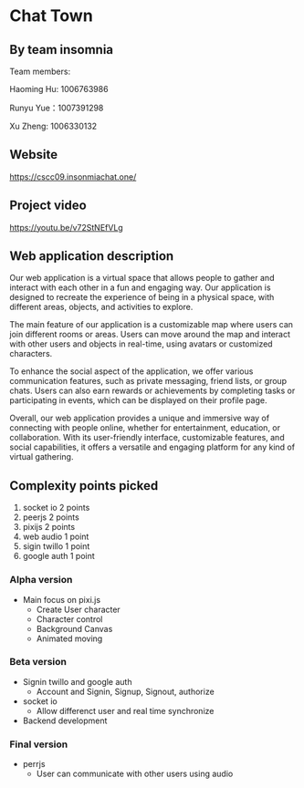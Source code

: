 # Chat Town

## By team insomnia

Team members:

Haoming Hu: 1006763986

Runyu Yue：1007391298

Xu Zheng: 1006330132

## Website

https://cscc09.insonmiachat.one/

## Project video

https://youtu.be/v72StNEfVLg

## Web application description

Our web application is a virtual space that allows people to gather and interact with each other in a fun and engaging way. Our application is designed to recreate the experience of being in a physical space, with different areas, objects, and activities to explore.

The main feature of our application is a customizable map where users can join different rooms or areas. Users can move around the map and interact with other users and objects in real-time, using avatars or customized characters.

To enhance the social aspect of the application, we offer various communication features, such as private messaging, friend lists, or group chats. Users can also earn rewards or achievements by completing tasks or participating in events, which can be displayed on their profile page.

Overall, our web application provides a unique and immersive way of connecting with people online, whether for entertainment, education, or collaboration. With its user-friendly interface, customizable features, and social capabilities, it offers a versatile and engaging platform for any kind of virtual gathering.

## Complexity points picked

1. socket io 2 points
2. peerjs 2 points
3. pixijs 2 points
4. web audio 1 point
5. sigin twillo 1 point
6. google auth 1 point

### Alpha version

- Main focus on pixi.js
  - Create User character
  - Character control
  - Background Canvas
  - Animated moving

### Beta version

- Signin twillo and google auth
  - Account and Signin, Signup, Signout, authorize
- socket io
  - Allow differenct user and real time synchronize
- Backend development

### Final version

- perrjs
  - User can communicate with other users using audio
